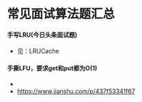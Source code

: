 # 常见面试算法题汇总
#### 手写LRU(今日头条面试题)
+ 见：LRUCache

#### 手撕LFU，要求get和put都为O(1) 
+ 
+ https://www.jianshu.com/p/437f53341f67